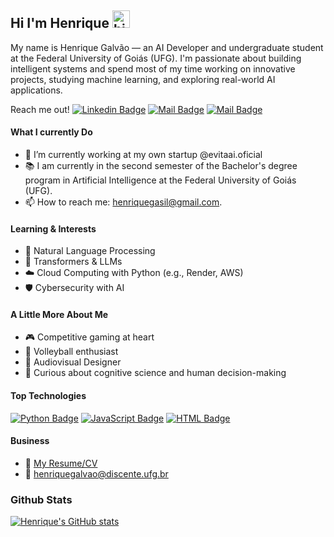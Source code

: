## Hi I'm Henrique <img src="https://user-images.githubusercontent.com/1303154/88677602-1635ba80-d120-11ea-84d8-d263ba5fc3c0.gif" width="28px" height="28px" alt="hi">

My name is Henrique Galvão — an AI Developer and undergraduate student at the Federal University of Goiás (UFG). I'm passionate about building intelligent systems and spend most of my time working on innovative projects, studying machine learning, and exploring real-world AI applications.

Reach me out!
[![Linkedin Badge](https://img.shields.io/badge/-henriquegalva0-0e76a8?style=flat&labelColor=0e76a8&logo=linkedin&logoColor=white)](https://www.linkedin.com/in/henriquegalva0) [![Mail Badge](https://img.shields.io/badge/-@henriquegalva0-e84393?style=flat&labelColor=e84393&logo=instagram&logoColor=white)](https://www.instagram.com/henriquegalva0/) [![Mail Badge](https://img.shields.io/badge/-henriquegasil-c0392b?style=flat&labelColor=c0392b&logo=gmail&logoColor=white)](mailto:henriquegasil@gmail.com)

#### What I currently Do

- 🔭 I’m currently working at my own startup @evitaai.oficial
- 📚 I am currently in the second semester of the Bachelor's degree program in Artificial Intelligence at the Federal University of Goiás (UFG).
- 📫 How to reach me: henriquegasil@gmail.com.

#### Learning & Interests

- 🧠 Natural Language Processing  
- 🤖 Transformers & LLMs  
- ☁️ Cloud Computing with Python (e.g., Render, AWS)  
- 🛡️ Cybersecurity with AI

#### A Little More About Me

- 🎮 Competitive gaming at heart
- 🏐 Volleyball enthusiast  
- 🎥 Audiovisual Designer
- 🧩 Curious about cognitive science and human decision-making  

#### Top Technologies

[![Python Badge](https://img.shields.io/badge/-Python-3776AB?style=for-the-badge&labelColor=black&logo=python&logoColor=3776AB)](#) [![JavaScript Badge](https://img.shields.io/badge/-JavaScript-F0DB4F?style=for-the-badge&labelColor=black&logo=javascript&logoColor=F0DB4F)](#) [![HTML Badge](https://img.shields.io/badge/-HTML5-E34F26?style=for-the-badge&labelColor=black&logo=html5&logoColor=E34F26)](#)

#### Business
- :paperclip: [My Resume/CV](http://lattes.cnpq.br/2697928938405442)
- :email: henriquegalvao@discente.ufg.br

### Github Stats

[![Henrique's GitHub stats](https://github-readme-stats.vercel.app/api?username=henriquegalva0&hide=contribs,prs&theme=dracula)](https://github.com/anuraghazra/github-readme-stats)
